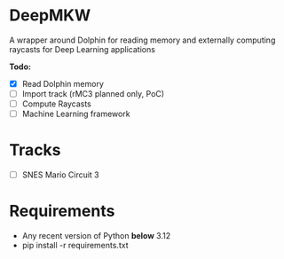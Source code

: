 # DeepMKW
 A wrapper around Dolphin for reading memory and externally computing raycasts for Deep Learning applications

**Todo:**
 - [x] Read Dolphin memory
 - [ ] Import track (rMC3 planned only, PoC)
 - [ ] Compute Raycasts
 - [ ] Machine Learning framework
 
 # Tracks
 - [ ] SNES Mario Circuit 3

# Requirements
- Any recent version of Python **below** 3.12
- pip install -r requirements.txt

